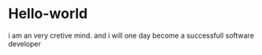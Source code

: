 # Hello-world
i am an very cretive mind. and i will one day become a successfull software developer
